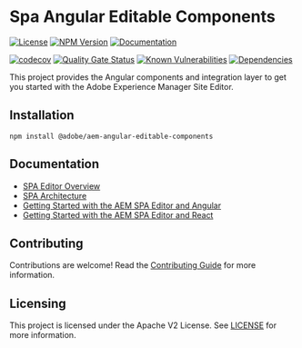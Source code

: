 # Spa Angular Editable Components 

[![License](https://img.shields.io/badge/license-Apache%202-blue)](https://github.com/adobe/aem-angular-editable-components/blob/master/LICENSE)
[![NPM Version](https://img.shields.io/npm/v/@adobe/aem-angular-editable-components.svg)](https://www.npmjs.com/package/@adobe/aem-angular-editable-components)
[![Documentation](https://img.shields.io/badge/docs-api-blue)](https://opensource.adobe.com/aem-angular-editable-components/globals.html)

[![codecov](https://codecov.io/gh/adobe/aem-angular-editable-components/branch/master/graph/badge.svg)](https://codecov.io/gh/adobe/aem-angular-editable-components) 
[![Quality Gate Status](https://sonarcloud.io/api/project_badges/measure?project=adobe_aem-angular-editable-components&metric=alert_status)](https://sonarcloud.io/dashboard?id=adobe_aem-angular-editable-components)
[![Known Vulnerabilities](https://snyk.io/test/github/adobe/aem-angular-editable-components/badge.svg)](https://snyk.io/test/github/adobe/aem-angular-editable-components)
[![Dependencies](https://badges.renovateapi.com/github/adobe/aem-angular-editable-components)](https://app.renovatebot.com/dashboard#github/adobe/aem-angular-editable-components)

This project provides the Angular components and integration layer to get you started with the Adobe Experience Manager Site Editor.

## Installation
```
npm install @adobe/aem-angular-editable-components
```
## Documentation 

* [SPA Editor Overview](https://www.adobe.com/go/aem6_5_docs_spa_en)
* [SPA Architecture](https://docs.adobe.com/content/help/en/experience-manager-65/developing/headless/spas/spa-architecture.html)
* [Getting Started with the AEM SPA Editor and Angular](https://docs.adobe.com/content/help/en/experience-manager-learn/spa-angular-tutorial/overview.html)
* [Getting Started with the AEM SPA Editor and React](https://docs.adobe.com/content/help/en/experience-manager-learn/spa-react-tutorial/overview.html)

## Contributing

Contributions are welcome! Read the [Contributing Guide](CONTRIBUTING.md) for more information.

## Licensing

This project is licensed under the Apache V2 License. See [LICENSE](LICENSE) for more information.


